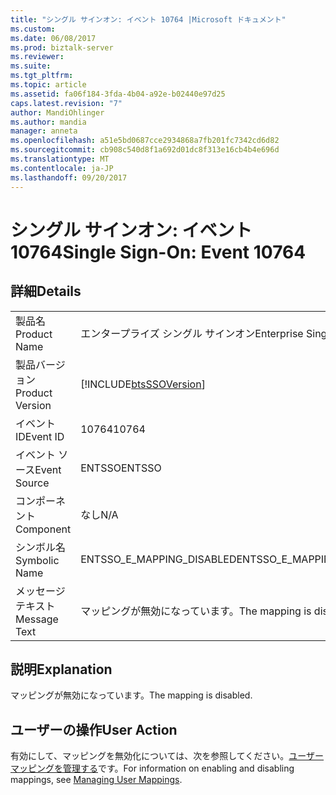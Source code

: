 ```yaml
---
title: "シングル サインオン: イベント 10764 |Microsoft ドキュメント"
ms.custom: 
ms.date: 06/08/2017
ms.prod: biztalk-server
ms.reviewer: 
ms.suite: 
ms.tgt_pltfrm: 
ms.topic: article
ms.assetid: fa06f184-3fda-4b04-a92e-b02440e97d25
caps.latest.revision: "7"
author: MandiOhlinger
ms.author: mandia
manager: anneta
ms.openlocfilehash: a51e5bd0687cce2934868a7fb201fc7342cd6d82
ms.sourcegitcommit: cb908c540d8f1a692d01dc8f313e16cb4b4e696d
ms.translationtype: MT
ms.contentlocale: ja-JP
ms.lasthandoff: 09/20/2017
---
```

# <a name="single-sign-on-event-10764"></a><span data-ttu-id="387d3-102">シングル サインオン: イベント 10764</span><span class="sxs-lookup"><span data-stu-id="387d3-102">Single Sign-On: Event 10764</span></span>
## <a name="details"></a><span data-ttu-id="387d3-103">詳細</span><span class="sxs-lookup"><span data-stu-id="387d3-103">Details</span></span>  
  
|||  
|-|-|  
|<span data-ttu-id="387d3-104">製品名</span><span class="sxs-lookup"><span data-stu-id="387d3-104">Product Name</span></span>|<span data-ttu-id="387d3-105">エンタープライズ シングル サインオン</span><span class="sxs-lookup"><span data-stu-id="387d3-105">Enterprise Single Sign-On</span></span>|  
|<span data-ttu-id="387d3-106">製品バージョン</span><span class="sxs-lookup"><span data-stu-id="387d3-106">Product Version</span></span>|[!INCLUDE[btsSSOVersion](../includes/btsssoversion-md.md)]|  
|<span data-ttu-id="387d3-107">イベント ID</span><span class="sxs-lookup"><span data-stu-id="387d3-107">Event ID</span></span>|<span data-ttu-id="387d3-108">10764</span><span class="sxs-lookup"><span data-stu-id="387d3-108">10764</span></span>|  
|<span data-ttu-id="387d3-109">イベント ソース</span><span class="sxs-lookup"><span data-stu-id="387d3-109">Event Source</span></span>|<span data-ttu-id="387d3-110">ENTSSO</span><span class="sxs-lookup"><span data-stu-id="387d3-110">ENTSSO</span></span>|  
|<span data-ttu-id="387d3-111">コンポーネント</span><span class="sxs-lookup"><span data-stu-id="387d3-111">Component</span></span>|<span data-ttu-id="387d3-112">なし</span><span class="sxs-lookup"><span data-stu-id="387d3-112">N/A</span></span>|  
|<span data-ttu-id="387d3-113">シンボル名</span><span class="sxs-lookup"><span data-stu-id="387d3-113">Symbolic Name</span></span>|<span data-ttu-id="387d3-114">ENTSSO_E_MAPPING_DISABLED</span><span class="sxs-lookup"><span data-stu-id="387d3-114">ENTSSO_E_MAPPING_DISABLED</span></span>|  
|<span data-ttu-id="387d3-115">メッセージ テキスト</span><span class="sxs-lookup"><span data-stu-id="387d3-115">Message Text</span></span>|<span data-ttu-id="387d3-116">マッピングが無効になっています。</span><span class="sxs-lookup"><span data-stu-id="387d3-116">The mapping is disabled.</span></span>|  
  
## <a name="explanation"></a><span data-ttu-id="387d3-117">説明</span><span class="sxs-lookup"><span data-stu-id="387d3-117">Explanation</span></span>  
 <span data-ttu-id="387d3-118">マッピングが無効になっています。</span><span class="sxs-lookup"><span data-stu-id="387d3-118">The mapping is disabled.</span></span>  
  
## <a name="user-action"></a><span data-ttu-id="387d3-119">ユーザーの操作</span><span class="sxs-lookup"><span data-stu-id="387d3-119">User Action</span></span>  
 <span data-ttu-id="387d3-120">有効にして、マッピングを無効化については、次を参照してください。[ユーザー マッピングを管理する](../core/managing-user-mappings.md)です。</span><span class="sxs-lookup"><span data-stu-id="387d3-120">For information on enabling and disabling mappings, see [Managing User Mappings](../core/managing-user-mappings.md).</span></span>